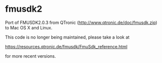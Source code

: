 fmusdk2
=======

Port of FMUSDK2.0.3 from QTronic (http://www.qtronic.de/doc/fmusdk.zip) to Mac OS X and Linux.

This code is no longer being maintained, please take a look at

https://resources.qtronic.de/fmusdk/FmuSdk_reference.html

for more recent versions.



